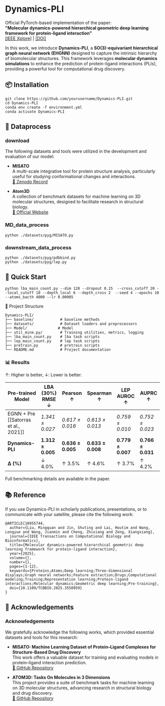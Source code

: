 # Dynamics-PLI

Official PyTorch-based implementation of the paper:  
**"Molecular dynamics-powered hierarchical geometric deep learning framework for protein-ligand interaction"**  
[[IEEE Xplore]](https://ieeexplore.ieee.org/document/10955744) | [[DOI]](https://doi.org/10.1093/bib/bbad404)

In this work, we introduce **Dynamics-PLI**, a **SO(3)-equivariant hierarchical graph neural network (EHGNN)** designed to capture the intrinsic hierarchy of biomolecular structures. This framework leverages **molecular dynamics simulations** to enhance the prediction of protein-ligand interactions (PLIs), providing a powerful tool for computational drug discovery.

## 📦 Installation
```
git clone https://github.com/yourusername/Dynamics-PLI.git
cd Dynamics-PLI
conda env create -f environment.yml
conda activate Dynamics-PLI
```

## 🔮 Dataprocess
### download

The following datasets and tools were utilized in the development and evaluation of our model:

- **MISATO**  
  A multi-scale integrative tool for protein structure analysis, particularly useful for studying conformational changes and interactions.  
  [🔗 Zenodo Record](https://zenodo.org/records/7711953)

- **Atom3D**  
  A collection of benchmark datasets for machine learning on 3D molecular structures, designed to facilitate research in structural biology.  
  [🔗 Official Website](https://www.atom3d.ai/)


### MD_data_process
```
python ./datasets/pyg/MISATO.py
```
### downstream_data_process
```
python ./datasets/pyg/pdbbind.py
python ./datasets/pyg/lep.py
```
## 🚀 Quick Start
```
python lba_main_count.py --dim 128 --dropout 0.15  --cross_cutoff 20 --local_cutoff 10 --depth_local 6 --depth_cross 2  --seed 4 --epochs 10 --atoms_bacth 4000 --lr 0.00005
```
📁 Project Structure
```
Dynamics-PLI/
├── baseline/            # baseline methods
├── datasets/            # Dataset loaders and preprocessors
├── Model/              # Model
├── util_mine.py/        # Training utilities, metrics, logging
├── lba_main_count.py    # lba task scripts
├── lep_main_count.py    # lep task scripts
├── pretrain.py          # pretrain scripts
└── README.md            # Project documentation

```
### 📊 Results


↑: Higher is better, ↓: Lower is better.

| Pre-trained Model        | LBA (30%) RMSE ↓      | Pearson ↑           | Spearman ↑          | LEP AUROC ↑         | AUPRC ↑            |
|--------------------------|------------------------|----------------------|----------------------|----------------------|---------------------|
| EGNN + Pre [[Satorras et al., 2021]] | _1.341 ± 0.027_        | _0.617 ± 0.016_      | _0.613 ± 0.013_      | _0.759 ± 0.010_      | _0.752 ± 0.023_     |
| **Dynamics-PLI**         | **1.312 ± 0.005**       | **0.636 ± 0.005**    | **0.633 ± 0.008**    | **0.779 ± 0.007**    | **0.766 ± 0.031**   |
| **Δ (%)**                | ↓ 4.0%                 | ↑ 3.5%               | ↑ 4.6%               | ↑ 3.7%               | ↑ 4.2%              |



Full benchmarking details are available in the paper.

## 📚 Reference
If you use Dynamics-PLI in scholarly publications, presentations, or to communicate with your satellite, please cite the following work:


```
@ARTICLE{10955744,
  author={Liu, Mingquan and Jin, Shuting and Lai, Houtim and Wang, Longyue and Wang, Jianmin and Cheng, Zhixiang and Zeng, Xiangxiang},
  journal={IEEE Transactions on Computational Biology and Bioinformatics}, 
  title={Molecular dynamics-powered hierarchical geometric deep learning framework for protein-ligand interaction}, 
  year={2025},
  volume={},
  number={},
  pages={1-12},
  keywords={Proteins;Atoms;Deep learning;Three-dimensional displays;Graph neural networks;Feature extraction;Drugs;Computational modeling;Training;Representation learning;Protein-ligand interactions;Molecular dynamics;Geometric deep learning;Pre-training},
  doi={10.1109/TCBBIO.2025.3558959}
}
```

## 🤝 Acknowledgements
### Acknowledgements

We gratefully acknowledge the following works, which provided essential datasets and tools for this research:

- **MISATO: Machine Learning Dataset of Protein–Ligand Complexes for Structure-Based Drug Discovery**  
  This work offers a valuable dataset for training and evaluating models in protein–ligand interaction prediction.  
  [🔗 GitHub Repository](https://github.com/t7morgen/misato-dataset)

- **ATOM3D: Tasks On Molecules in 3 Dimensions**  
  This project provides a suite of benchmark tasks for machine learning on 3D molecular structures, advancing research in structural biology and drug discovery.  
  [🔗 GitHub Repository](https://github.com/drorlab/atom3d)

